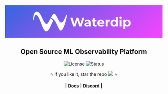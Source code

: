 <p align="center">
    <img alt="Logo" src="wd_full_logo.png" width="1512">
</p>

<h2 align="center">
Open Source ML Observability Platform
</h2>

<p align="center">
<img alt="License" src="https://img.shields.io/badge/license-Apache--2.0-0466C8"/>
<img alt="Status" src="https://img.shields.io/github/checks-status/waterdipai/waterdip/main?logo=0466C8"/>

<div align="center">
⭐️ If you like it, star the repo <a href="https://github.com/waterdipai/waterdip/stargazers"><img src="docs/assets/star_github.png" width="30"/></a> ⭐

**|**
<a href="https://docs.waterdip.ai/">**Docs**</a>
**|**
<a href="https://discord.gg/Qt4v3fjf/">**Discord**</a>
**|**

</div>